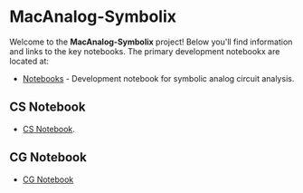 # MacAnalog-Symbolix

Welcome to the **MacAnalog-Symbolix** project! Below you'll find information and links to the key notebooks.
The primary development notebookx are located at:

- [Notebooks](Notebooks) - Development notebook for symbolic analog circuit analysis.

## CS Notebook

- [CS Notebook](Notebooks/SymPy_Analog-CS.ipynb).

## CG Notebook

- [CG Notebook](Notebooks/SymPy_Analog-CG.ipynb)
